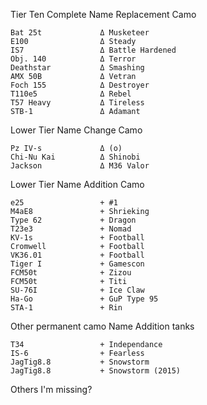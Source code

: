 Tier Ten Complete Name Replacement Camo
```
Bat 25t             Δ Musketeer
E100                Δ Steady
IS7                 Δ Battle Hardened
Obj. 140            Δ Terror
Deathstar           Δ Smashing
AMX 50B             Δ Vetran
Foch 155            Δ Destroyer
T110e5              Δ Rebel
T57 Heavy           Δ Tireless
STB-1               Δ Adamant
```

Lower Tier Name Change Camo
```
Pz IV-s             Δ (o)          
Chi-Nu Kai          Δ Shinobi
Jackson             Δ M36 Valor
```

Lower Tier Name Addition Camo
```
e25                 + #1
M4aE8               + Shrieking
Type 62             + Dragon
T23e3               + Nomad
KV-1s               + Football
Cromwell            + Football
VK36.01             + Football
Tiger I             + Gamescon
FCM50t              + Zizou
FCM50t              + Titi
SU-76I              + Ice Claw
Ha-Go               + GuP Type 95
STA-1               + Rin
```

Other permanent camo Name Addition tanks
```
T34                 + Independance
IS-6                + Fearless
JagTig8.8           + Snowstorm
JagTig8.8           + Snowstorm (2015)
```

Others I'm missing?
